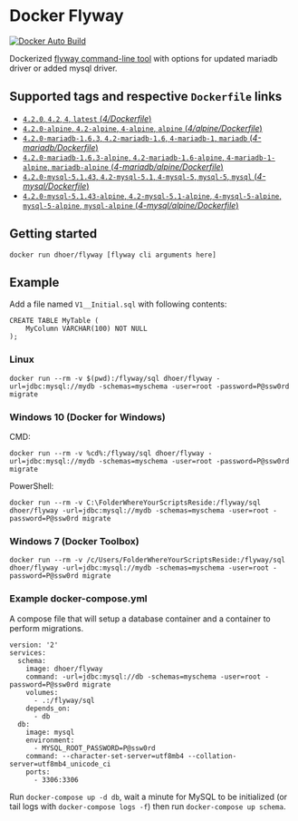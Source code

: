 # Docker Flyway

[![Docker Auto Build](https://img.shields.io/docker/automated/dhoer/flyway.svg?style=flat-square)][docker]

[docker]: https://hub.docker.com/r/dhoer/flyway/

Dockerized [flyway command-line tool](https://flywaydb.org/getstarted/firststeps/commandline) with options for updated mariadb driver or added mysql driver.

## Supported tags and respective `Dockerfile` links

-	[`4.2.0`, `4.2`, `4`, `latest` (*4/Dockerfile*)](https://github.com/dhoer/docker-flyway/blob/master/4/Dockerfile)
-	[`4.2.0-alpine`, `4.2-alpine`, `4-alpine`, `alpine` (*4/alpine/Dockerfile*)](https://github.com/dhoer/docker-flyway/blob/master/4/alpine/Dockerfile)
-	[`4.2.0-mariadb-1.6.3`, `4.2-mariadb-1.6`, `4-mariadb-1`, `mariadb` (*4-mariadb/Dockerfile*)](https://github.com/dhoer/docker-flyway/blob/master/4-mariadb/Dockerfile)
-	[`4.2.0-mariadb-1.6.3-alpine`, `4.2-mariadb-1.6-alpine`, `4-mariadb-1-alpine`, `mariadb-alpine` (*4-mariadb/alpine/Dockerfile*)](https://github.com/dhoer/docker-flyway/blob/master/4-mariadb/alpine/Dockerfile)
-	[`4.2.0-mysql-5.1.43`, `4.2-mysql-5.1`, `4-mysql-5`, `mysql-5`, `mysql` (*4-mysql/Dockerfile*)](https://github.com/dhoer/docker-flyway/blob/master/4-mysql/Dockerfile)
-	[`4.2.0-mysql-5.1.43-alpine`, `4.2-mysql-5.1-alpine`, `4-mysql-5-alpine`, `mysql-5-alpine`, `mysql-alpine` (*4-mysql/alpine/Dockerfile*)](https://github.com/dhoer/docker-flyway/blob/master/4-mysql/alpine/Dockerfile)

## Getting started

`docker run dhoer/flyway [flyway cli arguments here]`

## Example

Add a file named `V1__Initial.sql` with following contents:

```
CREATE TABLE MyTable (
    MyColumn VARCHAR(100) NOT NULL
);

```
                                                             
### Linux
`docker run --rm -v $(pwd):/flyway/sql dhoer/flyway -url=jdbc:mysql://mydb -schemas=myschema -user=root -password=P@ssw0rd migrate`

### Windows 10 (Docker for Windows)
CMD:

`docker run --rm -v %cd%:/flyway/sql dhoer/flyway -url=jdbc:mysql://mydb -schemas=myschema -user=root -password=P@ssw0rd migrate`

PowerShell:

`docker run --rm -v C:\FolderWhereYourScriptsReside:/flyway/sql dhoer/flyway -url=jdbc:mysql://mydb -schemas=myschema -user=root -password=P@ssw0rd migrate`

### Windows 7 (Docker Toolbox)

`docker run --rm -v /c/Users/FolderWhereYourScriptsReside:/flyway/sql dhoer/flyway -url=jdbc:mysql://mydb -schemas=myschema -user=root -password=P@ssw0rd migrate`

### Example docker-compose.yml

A compose file that will setup a database container and a container to perform migrations.

```
version: '2'
services:
  schema:
    image: dhoer/flyway
    command: -url=jdbc:mysql://db -schemas=myschema -user=root -password=P@ssw0rd migrate
    volumes:
      - .:/flyway/sql
    depends_on:
      - db
  db:
    image: mysql
    environment:
      - MYSQL_ROOT_PASSWORD=P@ssw0rd
    command: --character-set-server=utf8mb4 --collation-server=utf8mb4_unicode_ci
    ports:
      - 3306:3306
```

Run `docker-compose up -d db`, wait a minute for MySQL to be initialized (or tail logs with `docker-compose logs -f`) then run `docker-compose up schema`.
